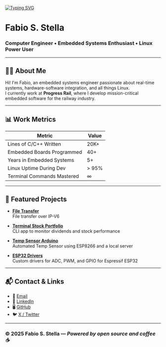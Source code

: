 <a href="https://git.io/typing-svg">
  <img src="https://readme-typing-svg.herokuapp.com?font=Fira+Code&duration=2000&pause=100&center=true&vCenter=true&multiline=true&width=720&height=175&lines=Gui's+are+a+lie%2C+they+are+just+front-ends+to+the+shell.;Through+the+shell%2C+I+gain+sudo.;Through+sudo%2C+I+gain+power.;Through+power%2C+I+gain+root.;Through+root%2C+my+chains+are+broken.;uid%3D0+shall+free+me...." alt="Typing SVG" />
</a>

# Fabio S. Stella
### Computer Engineer • Embedded Systems Enthusiast • Linux Power User

---

## 👨‍💻 About Me

Hi! I'm Fabio, an embedded systems engineer passionate about real-time systems, hardware-software integration, and all things Linux.  
I currently work at **Progress Rail**, where I develop mission-critical embedded software for the railway industry.

---

## 📊 Work Metrics

| Metric                        | Value     |
|------------------------------|-----------|
| Lines of C/C++ Written       | 20K+      |
| Embedded Boards Programmed   | 40+       |
| Years in Embedded Systems    | 5+        |
| Linux Uptime During Dev      | > 95%     |
| Terminal Commands Mastered   | ∞         |

---

## 🚀 Featured Projects

- [**File Transfer**](https://github.com/Gedankenn/file_transfer_python)  
  File transfer over IP-V6

- [**Terminal Stock Portfolio**](https://github.com/Gedankenn/stocks)  
  CLI app to monitor dividends and stock performance

- [**Temp Sensor Arduino**](https://github.com/Gedankenn/arduino_temp_sensor)  
  Automated Temp Sensor using ESP8266 and a local server

- [**ESP32 Drivers**](https://github.com/Gedankenn/esp32_drivers)  
  Custom drivers for ADC, PWM, and GPIO for Espressif ESP32

---

## 📬 Contact & Links

- 📧 [Email](mailto:fabioslikastella@gmail.com)  
- 💼 [LinkedIn](https://www.linkedin.com/in/fabio-slika-stella-6a37b513a/)  
- 🖥️ [GitHub](https://github.com/Gedankenn)
- 🐦 [X / Twitter](https://x.com/Th00rBeardedOne)

---

### © 2025 Fabio S. Stella — *Powered by open source and coffee ☕*
